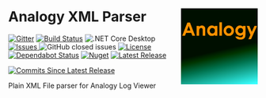 # Analogy XML Parser    <img src="./Assets/Analogy_logo2.png" align="right" width="155px" height="155px">

<p align="center">
    
[![Gitter](https://badges.gitter.im/Analogy-LogViewer/community.svg)](https://gitter.im/Analogy-LogViewer/community?utm_source=badge&utm_medium=badge&utm_campaign=pr-badge) 
 [![Build Status](https://dev.azure.com/Analogy-LogViewer/Analogy%20Log%20Viewer/_apis/build/status/Analogy-LogViewer.Analogy.LogViewer.XMLParser?branchName=master)](https://dev.azure.com/Analogy-LogViewer/Analogy%20Log%20Viewer/_build/latest?definitionId=19&branchName=master)  ![.NET Core Desktop](https://github.com/Analogy-LogViewer/Analogy.LogViewer.XMLParser/workflows/.NET%20Core%20Desktop/badge.svg)
<a href="https://github.com/Analogy-LogViewer/Analogy.LogViewer.XMLParser/issues">
    <img src="https://img.shields.io/github/issues/Analogy-LogViewer/Analogy.LogViewer.XMLParser"  alt="Issues" />
</a>
![GitHub closed issues](https://img.shields.io/github/issues-closed-raw/Analogy-LogViewer/Analogy.LogViewer.XMLParser)
<a href="https://github.com/Analogy-LogViewer/Analogy.LogViewer.XMLParser/blob/master/LICENSE.md">
    <img src="https://img.shields.io/github/license/Analogy-LogViewer/Analogy.LogViewer.XMLParser"  alt="License" />
</a>
[![Dependabot Status](https://api.dependabot.com/badges/status?host=github&repo=Analogy-LogViewer/Analogy.LogViewer.XMLParser)](https://dependabot.com)
[![Nuget](https://img.shields.io/nuget/v/Analogy.LogViewer.XMLParser)](https://www.nuget.org/packages/Analogy.LogViewer.XMLParser/)
<a href="https://github.com/Analogy-LogViewer/Analogy.LogViewer.XMLParser/releases">
    <img src="https://img.shields.io/github/v/release/Analogy-LogViewer/Analogy.LogViewer.XMLParser"  alt="Latest Release" />
</a>


<a href="https://github.com/Analogy-LogViewer/Analogy.LogViewer.XMLParser/compare/V0.1.0...master">
    <img src="https://img.shields.io/github/commits-since/Analogy-LogViewer/Analogy.LogViewer.XMLParser/latest"  alt="Commits Since Latest Release"/>
</a>
</p>


Plain XML File parser for Analogy Log Viewer
